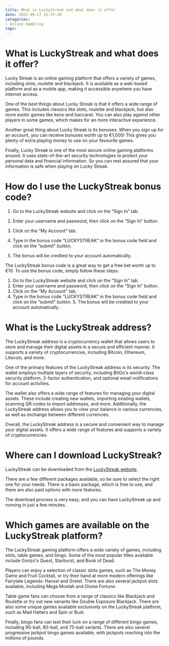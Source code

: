 ```yaml
---
title: What is LuckyStreak and what does it offer
date: 2022-09-27 15:37:20
categories:
- Online Gambling
tags:
---
```



#  What is LuckyStreak and what does it offer?

Lucky Streak is an online gaming platform that offers a variety of games, including slots, roulette and blackjack. It is available as a web-based platform and as a mobile app, making it accessible anywhere you have internet access.

One of the best things about Lucky Streak is that it offers a wide range of games. This includes classics like slots, roulette and blackjack, but also more exotic games like keno and baccarat. You can also play against other players in some games, which makes for an more interactive experience.

Another great thing about Lucky Streak is its bonuses. When you sign up for an account, you can receive bonuses worth up to €1,000! This gives you plenty of extra playing money to use on your favourite games.

Finally, Lucky Streak is one of the most secure online gaming platforms around. It uses state-of-the-art security technologies to protect your personal data and financial information. So you can rest assured that your information is safe when playing on Lucky Streak.

#  How do I use the LuckyStreak bonus code?

1. Go to the LuckyStreak website and click on the “Sign In” tab.

2. Enter your username and password, then click on the “Sign In” button.

3. Click on the “My Account” tab.

4. Type in the bonus code “LUCKYSTREAK” in the bonus code field and click on the “submit” button.

5. The bonus will be credited to your account automatically.

The LuckyStreak bonus code is a great way to get a free bet worth up to €10. To use the bonus code, simply follow these steps:

1. Go to the LuckyStreak website and click on the “Sign In” tab.
2. Enter your username and password, then click on the “Sign In” button.
3. Click on the “My Account” tab.
4. Type in the bonus code “LUCKYSTREAK” in the bonus code field and click on the “submit” button.  5. The bonus will be credited to your account automatically .

#  What is the LuckyStreak address?

The LuckyStreak address is a cryptocurrency wallet that allows users to store and manage their digital assets in a secure and efficient manner. It supports a variety of cryptocurrencies, including Bitcoin, Ethereum, Litecoin, and more.

One of the primary features of the LuckyStreak address is its security. The wallet employs multiple layers of security, including BitGo's world-class security platform, 2-factor authentication, and optional email notifications for account activities.

The wallet also offers a wide range of features for managing your digital assets. These include creating new wallets, importing existing wallets, scanning QR codes to import addresses, and more. Additionally, the LuckyStreak address allows you to view your balance in various currencies, as well as exchange between different currencies.

Overall, the LuckyStreak address is a secure and convenient way to manage your digital assets. It offers a wide range of features and supports a variety of cryptocurrencies.

#  Where can I download LuckyStreak?

LuckyStreak can be downloaded from the [LuckyStreak website](https://www.luckstreak.com/downloads/).

There are a few different packages available, so be sure to select the right one for your needs. There is a basic package, which is free to use, and there are also paid options with more features.

The download process is very easy, and you can have LuckyStreak up and running in just a few minutes.

#  Which games are available on the LuckyStreak platform?

The LuckyStreak gaming platform offers a wide variety of games, including slots, table games, and bingo. Some of the most popular titles available include Gonzo's Quest, Starburst, and Book of Dead.

Players can enjoy a selection of classic slots games, such as The Money Game and Fruit Cocktail, or try their hand at more modern offerings like Fairytale Legends: Hansel and Gretel. There are also several jackpot slots available, including Mega Moolah and Divine Fortune.

Table game fans can choose from a range of classics like Blackjack and Roulette or try out new variants like Double Exposure Blackjack. There are also some unique games available exclusively on the LuckyStreak platform, such as Mad Hatters and Spin or Bust.

Finally, bingo fans can test their luck on a range of different bingo games, including 90-ball, 80-ball, and 75-ball variants. There are also several progressive jackpot bingo games available, with jackpots reaching into the millions of pounds.